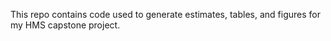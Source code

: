 This repo contains code used to generate estimates, tables, and figures for my HMS capstone project.
